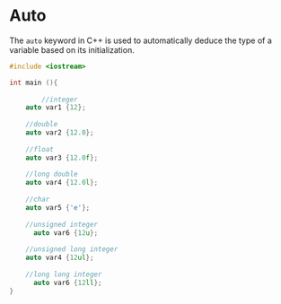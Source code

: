 # Auto

The `auto` keyword in C++ is used to automatically deduce the type of a variable based on its initialization.

```cpp
#include <iostream>

int main (){
		
		//integer
    auto var1 {12};
    
    //double
    auto var2 {12.0};
    
    //float
    auto var3 {12.0f};
    
    //long double
    auto var4 {12.0l};
    
    //char
    auto var5 {'e'};
    
    //unsigned integer
	  auto var6 {12u};
	  
    //unsigned long integer
    auto var4 {12ul};
    
    //long long integer
	  auto var6 {12ll};
}
```
